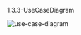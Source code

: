 1.3.3-UseCaseDiagram

![use-case-diagram](https://github.com/oleksandrblazhko/ai-213-ryabij/assets/101746597/96e8b4ec-d31a-4141-8ed1-b6aa44d86080)

